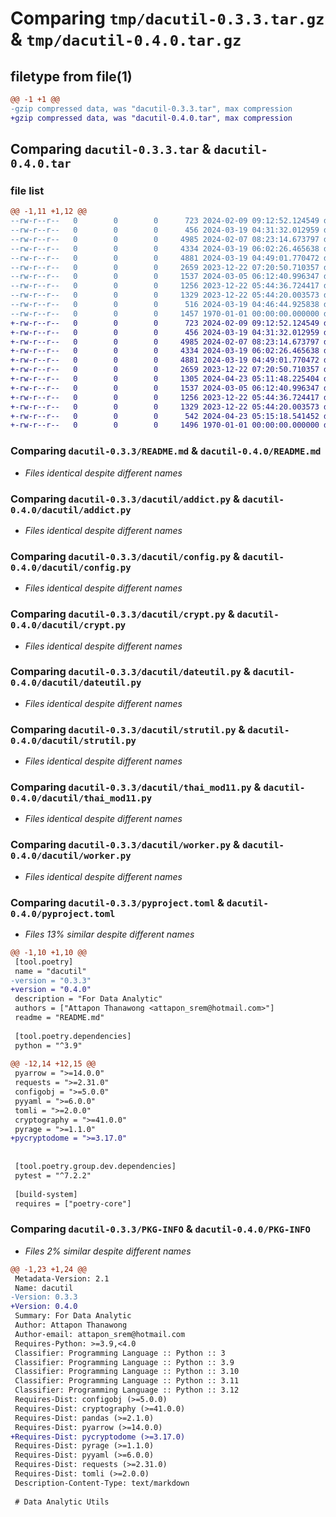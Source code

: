 # Comparing `tmp/dacutil-0.3.3.tar.gz` & `tmp/dacutil-0.4.0.tar.gz`

## filetype from file(1)

```diff
@@ -1 +1 @@
-gzip compressed data, was "dacutil-0.3.3.tar", max compression
+gzip compressed data, was "dacutil-0.4.0.tar", max compression
```

## Comparing `dacutil-0.3.3.tar` & `dacutil-0.4.0.tar`

### file list

```diff
@@ -1,11 +1,12 @@
--rw-r--r--   0        0        0      723 2024-02-09 09:12:52.124549 dacutil-0.3.3/README.md
--rw-r--r--   0        0        0      456 2024-03-19 04:31:32.012959 dacutil-0.3.3/dacutil/__init__.py
--rw-r--r--   0        0        0     4985 2024-02-07 08:23:14.673797 dacutil-0.3.3/dacutil/addict.py
--rw-r--r--   0        0        0     4334 2024-03-19 06:02:26.465638 dacutil-0.3.3/dacutil/config.py
--rw-r--r--   0        0        0     4881 2024-03-19 04:49:01.770472 dacutil-0.3.3/dacutil/crypt.py
--rw-r--r--   0        0        0     2659 2023-12-22 07:20:50.710357 dacutil-0.3.3/dacutil/dateutil.py
--rw-r--r--   0        0        0     1537 2024-03-05 06:12:40.996347 dacutil-0.3.3/dacutil/strutil.py
--rw-r--r--   0        0        0     1256 2023-12-22 05:44:36.724417 dacutil-0.3.3/dacutil/thai_mod11.py
--rw-r--r--   0        0        0     1329 2023-12-22 05:44:20.003573 dacutil-0.3.3/dacutil/worker.py
--rw-r--r--   0        0        0      516 2024-03-19 04:46:44.925838 dacutil-0.3.3/pyproject.toml
--rw-r--r--   0        0        0     1457 1970-01-01 00:00:00.000000 dacutil-0.3.3/PKG-INFO
+-rw-r--r--   0        0        0      723 2024-02-09 09:12:52.124549 dacutil-0.4.0/README.md
+-rw-r--r--   0        0        0      456 2024-03-19 04:31:32.012959 dacutil-0.4.0/dacutil/__init__.py
+-rw-r--r--   0        0        0     4985 2024-02-07 08:23:14.673797 dacutil-0.4.0/dacutil/addict.py
+-rw-r--r--   0        0        0     4334 2024-03-19 06:02:26.465638 dacutil-0.4.0/dacutil/config.py
+-rw-r--r--   0        0        0     4881 2024-03-19 04:49:01.770472 dacutil-0.4.0/dacutil/crypt.py
+-rw-r--r--   0        0        0     2659 2023-12-22 07:20:50.710357 dacutil-0.4.0/dacutil/dateutil.py
+-rw-r--r--   0        0        0     1305 2024-04-23 05:11:48.225404 dacutil-0.4.0/dacutil/pyencryption.py
+-rw-r--r--   0        0        0     1537 2024-03-05 06:12:40.996347 dacutil-0.4.0/dacutil/strutil.py
+-rw-r--r--   0        0        0     1256 2023-12-22 05:44:36.724417 dacutil-0.4.0/dacutil/thai_mod11.py
+-rw-r--r--   0        0        0     1329 2023-12-22 05:44:20.003573 dacutil-0.4.0/dacutil/worker.py
+-rw-r--r--   0        0        0      542 2024-04-23 05:15:18.541452 dacutil-0.4.0/pyproject.toml
+-rw-r--r--   0        0        0     1496 1970-01-01 00:00:00.000000 dacutil-0.4.0/PKG-INFO
```

### Comparing `dacutil-0.3.3/README.md` & `dacutil-0.4.0/README.md`

 * *Files identical despite different names*

### Comparing `dacutil-0.3.3/dacutil/addict.py` & `dacutil-0.4.0/dacutil/addict.py`

 * *Files identical despite different names*

### Comparing `dacutil-0.3.3/dacutil/config.py` & `dacutil-0.4.0/dacutil/config.py`

 * *Files identical despite different names*

### Comparing `dacutil-0.3.3/dacutil/crypt.py` & `dacutil-0.4.0/dacutil/crypt.py`

 * *Files identical despite different names*

### Comparing `dacutil-0.3.3/dacutil/dateutil.py` & `dacutil-0.4.0/dacutil/dateutil.py`

 * *Files identical despite different names*

### Comparing `dacutil-0.3.3/dacutil/strutil.py` & `dacutil-0.4.0/dacutil/strutil.py`

 * *Files identical despite different names*

### Comparing `dacutil-0.3.3/dacutil/thai_mod11.py` & `dacutil-0.4.0/dacutil/thai_mod11.py`

 * *Files identical despite different names*

### Comparing `dacutil-0.3.3/dacutil/worker.py` & `dacutil-0.4.0/dacutil/worker.py`

 * *Files identical despite different names*

### Comparing `dacutil-0.3.3/pyproject.toml` & `dacutil-0.4.0/pyproject.toml`

 * *Files 13% similar despite different names*

```diff
@@ -1,10 +1,10 @@
 [tool.poetry]
 name = "dacutil"
-version = "0.3.3"
+version = "0.4.0"
 description = "For Data Analytic"
 authors = ["Attapon Thanawong <attapon_srem@hotmail.com>"]
 readme = "README.md"
 
 [tool.poetry.dependencies]
 python = "^3.9"
 
@@ -12,14 +12,15 @@
 pyarrow = ">=14.0.0"
 requests = ">=2.31.0"
 configobj = ">=5.0.0"
 pyyaml = ">=6.0.0"
 tomli = ">=2.0.0"
 cryptography = ">=41.0.0"
 pyrage = ">=1.1.0"
+pycryptodome = ">=3.17.0"
 
 
 [tool.poetry.group.dev.dependencies]
 pytest = "^7.2.2"
 
 [build-system]
 requires = ["poetry-core"]
```

### Comparing `dacutil-0.3.3/PKG-INFO` & `dacutil-0.4.0/PKG-INFO`

 * *Files 2% similar despite different names*

```diff
@@ -1,23 +1,24 @@
 Metadata-Version: 2.1
 Name: dacutil
-Version: 0.3.3
+Version: 0.4.0
 Summary: For Data Analytic
 Author: Attapon Thanawong
 Author-email: attapon_srem@hotmail.com
 Requires-Python: >=3.9,<4.0
 Classifier: Programming Language :: Python :: 3
 Classifier: Programming Language :: Python :: 3.9
 Classifier: Programming Language :: Python :: 3.10
 Classifier: Programming Language :: Python :: 3.11
 Classifier: Programming Language :: Python :: 3.12
 Requires-Dist: configobj (>=5.0.0)
 Requires-Dist: cryptography (>=41.0.0)
 Requires-Dist: pandas (>=2.1.0)
 Requires-Dist: pyarrow (>=14.0.0)
+Requires-Dist: pycryptodome (>=3.17.0)
 Requires-Dist: pyrage (>=1.1.0)
 Requires-Dist: pyyaml (>=6.0.0)
 Requires-Dist: requests (>=2.31.0)
 Requires-Dist: tomli (>=2.0.0)
 Description-Content-Type: text/markdown
 
 # Data Analytic Utils
```

